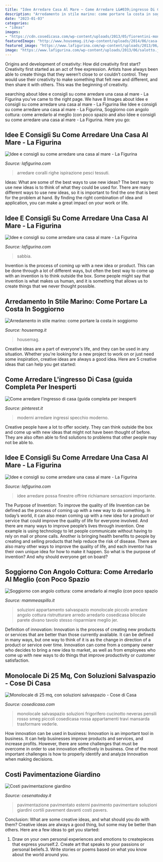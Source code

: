 ```yaml
---
title: "Idee Arredare Casa Al Mare ~ Come Arredare L&#039;ingresso Di Casa (guida Completa Per Inesperti"
description: "Arredamento in stile marino: come portare la costa in soggiorno"
date: "2023-01-03"
categories:
- "ideas"
images:
- "https://cdn.cosedicasa.com/wp-content/uploads/2013/05/fiorentini-monolocalecorsocomo-cucina1.jpg"
featuredImage: "http://www.housemag.it/wp-content/uploads/2014/06/casa-in-stile-costiera.jpg"
featured_image: "https://www.lafigurina.com/wp-content/uploads/2013/06/sea-home.jpg"
image: "https://www.lafigurina.com/wp-content/uploads/2013/06/salotto.jpg"
---
```



Origins and development of creativity: How did creativity first start?
Creativity first started as an act of free expression. Artists have always been able to create things that they weren’t close to or couldn’t control. They would use their creativity to make something that felt new and different, and then share it with others. This was the beginning of creativity.

	

		
searching about Idee e consigli su come arredare una casa al mare - La Figurina you've came to the right page. We have 8 Images about Idee e consigli su come arredare una casa al mare - La Figurina like Idee e consigli su come arredare una casa al mare - La Figurina, Soggiorno con angolo cottura: come arredarlo al meglio (con poco spazio and also Idee e consigli su come arredare una casa al mare - La Figurina. Here you go:
		
    
## Idee E Consigli Su Come Arredare Una Casa Al Mare - La Figurina

<img loading=lazy src="https://www.lafigurina.com/wp-content/uploads/2013/06/4-1.jpg" onerror="this.onerror=null;this.src='https://tse4.mm.bing.net/th?id=OIP.AfXU46OLZuBTFThLGaN70QHaJ4&amp;pid=15.1';" alt="Idee e consigli su come arredare una casa al mare - La Figurina">

_Source: lafigurina.com_

>arredare coralli righe ispirazione pesci tessuti. 

	

Ideas: What are some of the best ways to use new ideas?
The best way to use new ideas is to think of what they could be used for. There are many different ways to use new ideas, so it is important to find the one that is best for the problem at hand. By finding the right combination of idea and application, you can make a great impact on your work or life.

    
## Idee E Consigli Su Come Arredare Una Casa Al Mare - La Figurina

<img loading=lazy src="https://www.lafigurina.com/wp-content/uploads/2013/06/salotto.jpg" onerror="this.onerror=null;this.src='https://tse4.mm.bing.net/th?id=OIP.73hXnK3_LU0z8oGeIbz_7AHaKX&amp;pid=15.1';" alt="Idee e consigli su come arredare una casa al mare - La Figurina">

_Source: lafigurina.com_

>sabbia. 

	

Invention is the process of coming up with a new idea or product. This can be done through a lot of different ways, but often the best way to come up with an invention is to think outside the box. Some people might say that invention is what makes us human, and it is something that allows us to create things that we never thought possible.

    
## Arredamento In Stile Marino: Come Portare La Costa In Soggiorno

<img loading=lazy src="http://www.housemag.it/wp-content/uploads/2014/06/casa-in-stile-costiera.jpg" onerror="this.onerror=null;this.src='https://tse2.mm.bing.net/th?id=OIP.ARnKBk4FMiAlAjH9SiaNngHaEx&amp;pid=15.1';" alt="Arredamento in stile marino: come portare la costa in soggiorno">

_Source: housemag.it_

>housemag. 

	

Creative ideas are a part of everyone's life, and they can be used in any situation. Whether you're looking for a new project to work on or just need some inspiration, creative ideas are always a good idea. Here are 5 creative ideas that can help you get started: 

    
## Come Arredare L&#039;ingresso Di Casa (guida Completa Per Inesperti

<img loading=lazy src="https://i.pinimg.com/736x/91/30/a7/9130a77a5881f302bc0682aa436626f0.jpg" onerror="this.onerror=null;this.src='https://tse1.mm.bing.net/th?id=OIP.Se4F1_osbiRYI4rFSMhMAQHaI4&amp;pid=15.1';" alt="Come arredare l&#039;ingresso di casa (guida completa per inesperti">

_Source: pinterest.it_

>moderni arredare ingressi specchio moderno. 

	

Creative people have a lot to offer society. They can think outside the box and come up with new ideas that might not have been thought of before. They are also often able to find solutions to problems that other people may not be able to.

    
## Idee E Consigli Su Come Arredare Una Casa Al Mare - La Figurina

<img loading=lazy src="https://www.lafigurina.com/wp-content/uploads/2013/06/sea-home.jpg" onerror="this.onerror=null;this.src='https://tse2.mm.bing.net/th?id=OIP.icVTkXVA3PwJT-5faT6M6gHaNK&amp;pid=15.1';" alt="Idee e consigli su come arredare una casa al mare - La Figurina">

_Source: lafigurina.com_

>idee arredare possa finestre offrire richiamare sensazioni importante. 

	

The Purpose of Invention: To improve the quality of life
Invention can be defined as the process of coming up with a new way to do something. In today’s world, it can also mean coming up with a new idea for a product or service that could improve the quality of life for everyone involved. And there are many ways to improve people’s lives through invention. One example is using technology to let people communicate without having to rely on mail or phone calls. Another is bringing health benefits to people by creating and selling products that help reduce the risk of disease. There are also many other ways to improve the quality of life, and each inventor has their own unique idea for how to make it happen. So what is the purpose of invention? And why should everyone get on board?

    
## Soggiorno Con Angolo Cottura: Come Arredarlo Al Meglio (con Poco Spazio

<img loading=lazy src="https://www.mammeaspillo.it/wp-content/uploads/2018/02/soggiorno-con-angolo-cottura-con-arredi-moderni.jpg" onerror="this.onerror=null;this.src='https://tse4.mm.bing.net/th?id=OIP.x2qjnJqVNDCMlZfl7ORuVQHaE9&amp;pid=15.1';" alt="Soggiorno con angolo cottura: come arredarlo al meglio (con poco spazio">

_Source: mammeaspillo.it_

>soluzioni appartamento salvaspazio monolocale piccolo arredare angolo cottura ristrutturare arredo arredarlo cosedicasa bilocale parete divano tavolo stesso risparmiare meglio jer. 

	

Definition of innovation:
Innovation is the process of creating new products or services that are better than those currently available. It can be defined in many ways, but one way to think of it is as the change in direction of a product or service over time. Innovation can come from a company owner who decides to bring a new idea to market, as well as from employees who come up with new ways to do things that improve productivity or customer satisfaction.

    
## Monolocale Di 25 Mq, Con Soluzioni Salvaspazio - Cose Di Casa

<img loading=lazy src="https://cdn.cosedicasa.com/wp-content/uploads/2013/05/fiorentini-monolocalecorsocomo-cucina1.jpg" onerror="this.onerror=null;this.src='https://tse1.mm.bing.net/th?id=OIP.qCajNOsrj_nh88379Sf9ygHaKf&amp;pid=15.1';" alt="Monolocale di 25 mq, con soluzioni salvaspazio - Cose di Casa">

_Source: cosedicasa.com_

>monolocale salvaspazio soluzioni frigorifero cucinotto neveras pensili rosso smeg piccoli cosedicasa rossa appartamenti travi mansarda trasformare vederle. 

	

How innovation can be used in business:
Innovation is an important tool in business. It can help businesses improve products and services, and increase profits. However, there are some challenges that must be overcome in order to use innovation effectively in business. One of the most important challenges is how to properly identify and analyze Innovation when making decisions.

    
## Costi Pavimentazione Giardino

<img loading=lazy src="https://www.cesenatoday.it/~media/horizontal-hi/5534358203558/giardino-pavimentato-casa-arredo-2.jpg" onerror="this.onerror=null;this.src='https://tse2.mm.bing.net/th?id=OIP.0OdYfuCweMlfgaTGrlFUTQHaEK&amp;pid=15.1';" alt="Costi pavimentazione giardino">

_Source: cesenatoday.it_

>pavimentazione pavimentato esterni pavimento pavimentare soluzioni giardini cortili pavement davanti costi pavers. 

	

Conclusion: What are some creative ideas, and what should you do with them?
Creative ideas are always a good thing, but some may be better than others. Here are a few ideas to get you started: 
1. Draw on your own personal experiences and emotions to createpieces that express yourself.2. Create art that speaks to your passions or personal beliefs.3. Write stories or poems based on what you know about the world around you.
